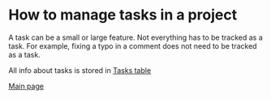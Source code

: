 # How to manage tasks in a project

A task can be a small or large feature. Not everything has to be tracked as a task. For example, fixing a typo in a comment does not need to be tracked as a task.

All info about tasks is stored in [Tasks table](Info/Tasks.xlsx)

[Main page](README.md)